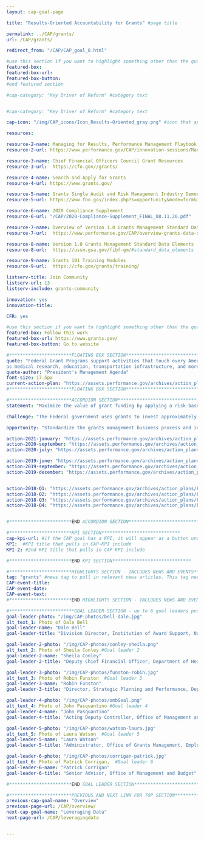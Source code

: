 ```yaml
---
layout: cap-goal-page

title: "Results-Oriented Accountability for Grants" #page title

permalink: ../CAP/grants/
url: /CAP/grants/

redirect_from: "/CAP/CAP_goal_8.html"

#use this section if you want to highlight something other than the quarterly action plan
featured-box:
featured-box-url:
featured-box-button:
#end featured section

#cap-category: "Key Driver of Reform" #category text


#cap-category: "Key Driver of Reform" #category text

cap-icon: "/img/CAP_icons/Icon_Results-Oriented_gray.png" #icon that appears next to title

resources:

resource-2-name: Managing for Results, Performance Management Playbook for Federal Awarding Agencies
resource-2-url: https://www.performance.gov/CAP/innovation-sessions/Managing for Results, Performance Management Playbook for Federal Awarding Agencies.pdf

resource-3-name: Chief Financial Officers Council Grant Resources
resource-3-url:  https://cfo.gov//grants/

resource-4-name: Search and Apply for Grants
resource-4-url: https://www.grants.gov/

resource-5-name: Grants Single Audit and Risk Management Industry Demonstration Days
resource-5-url: https://www.fbo.gov/index.php?s=opportunity&mode=form&id=08943a6b0f93b40afab0bce207edcbe3&tab=core&_cview=1

resource-6-name: 2020 Compliance Supplement
resource-6-url: "/CAP/2020-Compliance-Supplement_FINAL_08.11.20.pdf"

resource-7-name: Overview of Version 1.0 Grants Management Standard Data Elements
resource-7-url:  https://www.performance.gov/CAP/overview-grants-data-standards.pdf

resource-8-name: Version 1.0 Grants Management Standard Data Elements
resource-8-url:  https://ussm.gsa.gov/fibf-gm/#standard_data_elements

resource-9-name: Grants 101 Training Modules
resource-9-url:  https://cfo.gov/grants/training/

listserv-title: Join Community
listserv-url: 13
listserv-include: grants-community

innovation: yes
innovation-title:

CFR: yes

#use this section if you want to highlight something other than the quarterly action plan
featured-box: Follow this work
featured-box-url: https://www.grants.gov/
featured-box-button: Go to website

#***********************FLOATING BOX SECTION*****************************
quote: "Federal Grant Programs support activities that touch every American, such
as medical research, education, transportation infrastructure, and more." #appears in the gray text box
quote-author: "President's Management Agenda"
font-size: 17.5px
current-action-plan: "https://assets.performance.gov/archives/action_plans/jan_2021_Results-Oriented_Accountability_for_Grants.pdf"
#***********************FLOATING BOX SECTION*****************************

#***********************ACCORDION SECTION*****************************
statement: "Maximize the value of grant funding by applying a risk-based, data-driven framework that balances compliance requirements with demonstrating successful results for the American taxpayer. " #first accordion text

challenge: "The Federal government uses grants to invest approximately $700 billion each year in mission-critical needs for American taxpayers, but managers report spending 40% of their time using antiquated processes to monitor compliance instead of analyzing data to improve results. "

opportunity: "Standardize the grants management business process and identify, open, standardize, and link data. Use standard business process and data to establish a robust marketplace of modern solutions that ease burden and drive efficiencies, respond to customer needs, and deliver on mission. Leverage data, including data produced by annual audits, to assess and manage recipient risk. Hold recipients accountable for good performance practices that support achievement of program goals and objectives and streamline burdensome compliance requirements for those that demonstrate results." #third accordion text

action-2021-january: "https://assets.performance.gov/archives/action_plans/jan_2021_Results-Oriented_Accountability_for_Grants.pdf"
action-2020-september: "https://assets.performance.gov/archives/action_plans/september_2020_Results-Oriented_Accountability_for_Grants.pdf"
action-2020-july: "https://assets.performance.gov/archives/action_plans/july_2020_Results-Oriented_Accountability_for_Grants.pdf"

action-2019-june: "https://assets.performance.gov/archives/action_plans/june_2019_Results-Oriented_Accountability_for_Grants.pdf"
action-2019-september: "https://assets.performance.gov/archives/action_plans/sept_2019_Results-Oriented_Accountability_for_Grants.pdf"
action-2019-december: "https://assets.performance.gov/archives/action_plans/dec_2019_Results-Oriented_Accountability_for_Grants.pdf"


action-2018-Q1: "https://assets.performance.gov/archives/action_plans/FY2018_Q1_Results-Oriented_Accountability_for_Grants.pdf"
action-2018-Q2: "https://assets.performance.gov/archives/action_plans/FY2018_Q2_Results-Oriented_Accountability_for_Grants.pdf"
action-2018-Q3: "https://assets.performance.gov/archives/action_plans/FY2018_Q3_Results-Oriented_Accountability_for_Grants.pdf"
action-2018-Q4: "https://assets.performance.gov/archives/action_plans/FY2018_Q4_Results-Oriented_Accountability_for_Grants.pdf"


#***********************END ACCORDION SECTION*****************************

#***********************KPI SECTION*****************************
cap-kpi-url: #if the CAP goal has a KPI, it will appear as a button under the title. The button links to the KPI accordion section
KPI:  #KPI title that pulls in CAP-KPI include
KPI-2: #2nd KPI title that pulls in CAP-KPI include

#***********************END KPI SECTION*****************************

#***********************HIGHLIGHTS SECTION - INCLUDES NEWS AND EVENTS*****************************
tag: "grants" #news tag to pull in relevant news articles. This tag needs to be included in the "post" front matter
CAP-event-title:
CAP-event-date:
CAP-event-text:
#***********************END HIGHLIGHTS SECTION - INCLUDES NEWS AND EVENTS*****************************

#************************GOAL LEADER SECTION - up to 6 goal leaders possible by creating up to 6 sections below***************************
goal-leader-photo: "/img/CAP-photos/bell-dale.jpg"
alt_text_1: Photo of Dale Bell
goal-leader-name: "Dale Bell"
goal-leader-title: "Division Director, Institution of Award Support, National Science Foundation"

goal-leader-2-photo: "/img/CAP-photos/conley-sheila.png"
alt_text_2: Photo of Sheila Conley #Goal leader 2
goal-leader-2-name: "Sheila Conley"
goal-leader-2-title: "Deputy Chief Financial Officer, Department of Health and Human Services"

goal-leader-3-photo: "/img/CAP-photos/funston-robin.jpg"
alt_text_3: Photo of Robin Funston  #Goal leader 3
goal-leader-3-name: "Robin Funston"
goal-leader-3-title: "Director, Strategic Planning and Performance, Department of Justice"

goal-leader-4-photo: "/img/CAP-photos/ombSeal.png"
alt_text_4: Photo of John Pasquantino #Goal leader 4
goal-leader-4-name: "John Pasquantino"
goal-leader-4-title: "Acting Deputy Controller, Office of Management and Budget"

goal-leader-5-photo: "/img/CAP-photos/watson-laura.jpg"
alt_text_5: Photo of Laura Watson  #Goal leader 5
goal-leader-5-name: "Laura Watson"
goal-leader-5-title: "Administrator, Office of Grants Management, Employment & Training Administration, Department of Labor"

goal-leader-6-photo: "/img/CAP-photos/corrigan-patrick.jpg"
alt_text_6: Photo of Patrick Corrigan,  #Goal leader 6
goal-leader-6-name: "Patrick Corrigan"
goal-leader-6-title: "Senior Advisor, Office of Management and Budget"

#***********************END GOAL LEADER SECTION*****************************8

#***********************PREVIOUS AND NEXT LINK FOR TOP SECTION*****************************8
previous-cap-goal-name: "Overview"
previous-page-url: /CAP/overview/
next-cap-goal-name: "Leveraging Data"
next-page-url: /CAP/leveragingdata


---  
```

